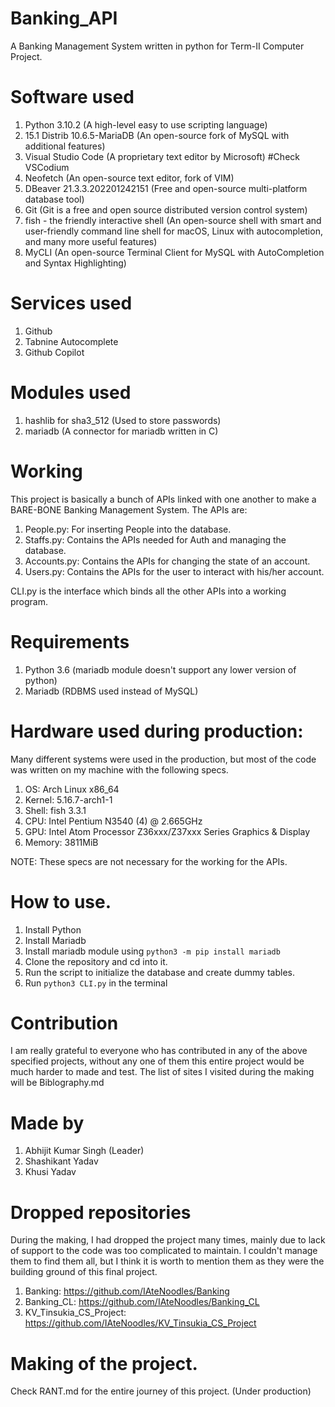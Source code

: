 # Banking_API
A Banking Management System written in python for Term-II Computer Project.

# Software used
1. Python 3.10.2 (A high-level easy to use scripting language)
2. 15.1 Distrib 10.6.5-MariaDB (An open-source fork of MySQL with additional features)
3. Visual Studio Code (A proprietary text editor by Microsoft) #Check VSCodium
4. Neofetch (An open-source text editor, fork of VIM)
5. DBeaver 21.3.3.202201242151 (Free and open-source multi-platform database tool)
6. Git (Git is a free and open source distributed version control system)
7. fish - the friendly interactive shell (An open-source shell with smart and user-friendly command line shell for macOS, Linux with autocompletion, and many more useful features)
8. MyCLI (An open-source Terminal Client for MySQL with AutoCompletion and Syntax Highlighting)

# Services used
1. Github
2. Tabnine Autocomplete
3. Github Copilot

# Modules used
1. hashlib for sha3_512 (Used to store passwords)
2. mariadb (A connector for mariadb written in C)

# Working
This project is basically a bunch of APIs linked with one another to make a BARE-BONE Banking Management System.
The APIs are:
1. People.py: For inserting People into the database.
2. Staffs.py: Contains the APIs needed for Auth and managing the database.
3. Accounts.py: Contains the APIs for changing the state of an account.
4. Users.py: Contains the APIs for the user to interact with his/her account.

CLI.py is the interface which binds all the other APIs into a working program.

# Requirements
1. Python 3.6 (mariadb module doesn't support any lower version of python)
2. Mariadb (RDBMS used instead of MySQL)

# Hardware used during production:
Many different systems were used in the production, but most of the code was written on my machine with the following specs.

  1. OS: Arch Linux x86_64   
  2. Kernel: 5.16.7-arch1-1 
  3. Shell: fish 3.3.1 
  4. CPU: Intel Pentium N3540 (4) @ 2.665GHz 
  5. GPU: Intel Atom Processor Z36xxx/Z37xxx Series Graphics & Display 
  6. Memory: 3811MiB

NOTE: These specs are not necessary for the working for the APIs.

# How to use.
1. Install Python 
2. Install Mariadb
3. Install mariadb module using `python3 -m pip install mariadb`
4. Clone the repository and cd into it.
5. Run the script to initialize the database and create dummy tables.
5. Run `python3 CLI.py` in the terminal

# Contribution
I am really grateful to everyone who has contributed in any of the above specified projects, without any one of them this entire project would be much harder to made and test.
The list of sites I visited during the making will be Biblography.md

# Made by
1. Abhijit Kumar Singh (Leader)
2. Shashikant Yadav
3. Khusi Yadav

# Dropped repositories
During the making, I had dropped the project many times, mainly due to lack of support to the code was too complicated to maintain. I couldn't manage them to find them all, but I think it is worth to mention them as they were the building ground of this final project.
1. Banking: https://github.com/IAteNoodles/Banking
2. Banking_CL: https://github.com/IAteNoodles/Banking_CL
3. KV_Tinsukia_CS_Project: https://github.com/IAteNoodles/KV_Tinsukia_CS_Project

# Making of the project.
Check RANT.md for the entire journey of this project. (Under production)
